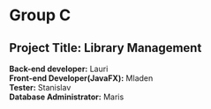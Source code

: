 # Group C<br />
## **Project Title**: Library Management<br />
**Back-end developer:** Lauri<br />
**Front-end Developer(JavaFX):** Mladen<br />
**Tester:** Stanislav<br />
**Database Administrator:** Maris<br />


